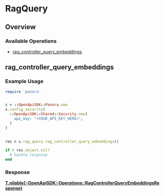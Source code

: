 # RagQuery

## Overview

### Available Operations

* [rag_controller_query_embeddings](#rag_controller_query_embeddings)

## rag_controller_query_embeddings

### Example Usage

```ruby
require 'panora'


s = ::OpenApiSDK::Panora.new
s.config_security(
  ::OpenApiSDK::Shared::Security.new(
    api_key: "<YOUR_API_KEY_HERE>",
  )
)

    
res = s.rag_query.rag_controller_query_embeddings()

if ! res.object.nil?
  # handle response
end

```

### Response

**[T.nilable(::OpenApiSDK::Operations::RagControllerQueryEmbeddingsResponse)](../../models/operations/ragcontrollerqueryembeddingsresponse.md)**


